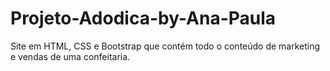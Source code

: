 # Projeto-Adodica-by-Ana-Paula
Site em HTML, CSS e Bootstrap que contém todo o conteúdo de marketing e vendas de uma confeitaria.
